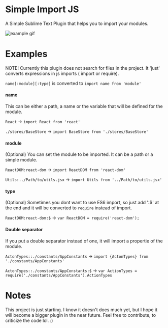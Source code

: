 # Simple Import JS
A Simple Sublime Text Plugin that helps you to import your modules.


![example gif](https://raw.githubusercontent.com/vini175pa/simple-import-js/master/example.gif)

# Examples
NOTE! Currently this plugin does not search for files in the project. It 'just' converts expressions in js imports ( import or require).

`name[:module][:type]` is converted to `import name from 'module'`

#### name
This can be either a path, a name or the variable that will be defined for the module.

`React`  ->  `import React from 'react'`

`./stores/BaseStore`  ->  `import BaseStore from './stores/BaseStore'`

#### module 
(Optional) You can set the module to be imported. It can be a path or a simple module.

`ReactDOM:react-dom` -> `import ReactDOM from 'react-dom'`

`Utils:../Path/to/utils.jsx` -> `import Utils from '../Path/to/utils.jsx'`

#### type
(Optional) Sometimes you dont want to use ES6 import, so just add ':$' at the end and it will be converted to `require` instead of import.
 
  `ReactDOM:react-dom:$` -> `var ReactDOM = require('react-dom');`

#### Double separator
If you put a double separator instead of one, it will import a propertie of the module.

`ActonTypes::./constants/AppConstants` -> `import {ActonTypes} from './constants/AppConstants'`

`ActonTypes::./constants/AppConstants:$` -> `var ActionTypes = require('./constants/AppConstants').ActionTypes`

# Notes
This project is just starting. I know it doesn't does much yet, but I hope it will become a bigger plugin in the near future. Feel free to contribute, to criticize the code lol. :)
